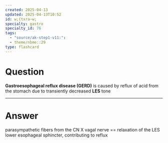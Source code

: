 ```yaml
---
created: 2025-04-13
updated: 2025-04-13T10:52
id: w;{txra~w;
specialty: gastro
specialty_id: 76
tags:
  - "source/ak-step1-v11:": 
  - theme/nbme::29
type: flashcard
---
```


# Question
**Gastroesophageal reflux disease (GERD)** is caused by reflux of acid from the stomach due to transiently decreased **LES** tone

---

# Answer
parasympathetic fibers from the CN X vagal nerve == relaxation of the LES lower esophageal sphincter, contributing to reflux